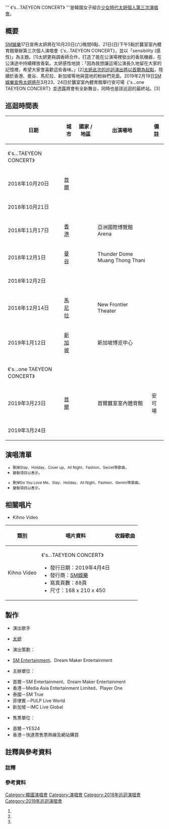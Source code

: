 ''' 《's...TAEYEON CONCERT》
'''是韓國女子組合[少女時代](https://zh.wikipedia.org/wiki/少女時代 "wikilink")[太妍個人第三次演唱會](https://zh.wikipedia.org/wiki/金太妍 "wikilink")。

## 概要

[SM娛樂](../Page/SM娛樂.md "wikilink")17日宣佈太妍將在10月20日(六)晚間6點、21日(日)下午5點於蠶室室內體育館舉辦第三次個人演唱會《’s…TAEYEON
CONCERT》，並以「sensibility
(感性)」為主題。\[1\]太妍更與調香師合作，打造了能在公演場裡發出的香氛機器，在公演途中持續釋放香氣。太妍感性地說：「因為我想讓這場公演長久地留在大家的記憶裡，希望大家會喜歡這些香味。」\[2\][太妍此次的巡迴演出將以首爾為起點](https://zh.wikipedia.org/wiki/金太妍 "wikilink")，陸續於香港、曼谷、馬尼拉、新加坡等地與當地的粉絲們見面。2019年2月19日[SM娛樂宣佈太妍將在](../Page/SM娛樂.md "wikilink")3月23、24日於蠶室室內體育館舉行安可場《's...one
TAEYEON CONCERT》並透露將會有全新舞台，同時也是該巡迴的最終站。\[3\]

## 巡迴時間表

<table>
<thead>
<tr class="header">
<th><p>日期</p></th>
<th><p>城市</p></th>
<th><p>國家 / 地區</p></th>
<th><p>出演場地</p></th>
<th><p>備註</p></th>
</tr>
</thead>
<tbody>
<tr class="odd">
<td><p>《's...TAEYEON CONCERT》</p></td>
<td></td>
<td></td>
<td></td>
<td></td>
</tr>
<tr class="even">
<td><p>2018年10月20日</p></td>
<td><p><a href="https://zh.wikipedia.org/wiki/首爾" title="wikilink">首爾</a></p></td>
<td></td>
<td></td>
<td></td>
</tr>
<tr class="odd">
<td><p>2018年10月21日</p></td>
<td></td>
<td></td>
<td></td>
<td></td>
</tr>
<tr class="even">
<td><p>2018年11月17日</p></td>
<td><p><a href="../Page/香港.md" title="wikilink">香港</a></p></td>
<td></td>
<td><p>亞洲國際博覽館Arena</p></td>
<td></td>
</tr>
<tr class="odd">
<td><p>2018年12月1日</p></td>
<td><p><a href="../Page/曼谷.md" title="wikilink">曼谷</a></p></td>
<td></td>
<td><p>Thunder Dome Muang Thong Thani</p></td>
<td></td>
</tr>
<tr class="even">
<td><p>2018年12月2日</p></td>
<td></td>
<td></td>
<td></td>
<td></td>
</tr>
<tr class="odd">
<td><p>2018年12月14日</p></td>
<td><p><a href="https://zh.wikipedia.org/wiki/馬尼拉" title="wikilink">馬尼拉</a></p></td>
<td></td>
<td><p>New Frontier Theater</p></td>
<td></td>
</tr>
<tr class="even">
<td><p>2019年1月12日</p></td>
<td><p><a href="../Page/新加坡.md" title="wikilink">新加坡</a></p></td>
<td></td>
<td><p>新加坡博览中心</p></td>
<td></td>
</tr>
<tr class="odd">
<td><p>《's...one TAEYEON CONCERT》</p></td>
<td></td>
<td></td>
<td></td>
<td></td>
</tr>
<tr class="even">
<td><p>2019年3月23日</p></td>
<td><p><a href="https://zh.wikipedia.org/wiki/首爾" title="wikilink">首爾</a></p></td>
<td></td>
<td><p>首爾蠶室室內體育館</p></td>
<td><p>安可場</p></td>
</tr>
<tr class="odd">
<td><p>2019年3月24日</p></td>
<td></td>
<td></td>
<td></td>
<td></td>
</tr>
</tbody>
</table>

## 演唱清單

<small>

  - 刪掉Stay、Holiday、Cover up、All Night、Fashion、Secret等歌曲。
  - 變動項目以表示。</small>

<small>

  - 刪掉Do You Love Me、Stay、Holiday、All Night、Fashion、Gemini等歌曲。
  - 變動項目以表示。</small>

## 相關唱片

  - Kihno Video

<table>
<thead>
<tr class="header">
<th><p>類別</p></th>
<th><p>唱片資料</p></th>
<th><p>收錄歌曲</p></th>
</tr>
</thead>
<tbody>
<tr class="odd">
<td><p>Kihno Video</p></td>
<td><p>《's...TAEYEON CONCERT》</p>
<ul>
<li>發行日期：2019年4月4日</li>
<li>發行商：<a href="../Page/SM娛樂.md" title="wikilink">SM娛樂</a></li>
<li>寫真頁數：88頁</li>
<li>尺寸：168 x 210 x 450</li>
</ul></td>
<td></td>
</tr>
</tbody>
</table>

## 製作

  - 演出歌手

<!-- end list -->

  - [太妍](../Page/太妍.md "wikilink")

<!-- end list -->

  - 演出策劃：

<!-- end list -->

  - [SM
    Entertainment](https://zh.wikipedia.org/wiki/SM_Entertainment "wikilink")、Dream
    Maker Entertainment

<!-- end list -->

  - 主辦單位：

<!-- end list -->

  - 首爾－SM Entertainment、Dream Maker Entertainment
  - 香港－Media Asia Entertainment Limited、Player One
  - 泰國－SM True
  - 菲律賓－PULP Live World
  - 新加坡－IMC Live Global

<!-- end list -->

  - 售票單位：

<!-- end list -->

  - 首爾－YES24
  - 香港－快達票售票熱線及網站購買

## 註釋與參考資料

### 註釋

### 參考資料

[Category:韓國演唱會](https://zh.wikipedia.org/wiki/Category:韓國演唱會 "wikilink")
[Category:演唱會](https://zh.wikipedia.org/wiki/Category:演唱會 "wikilink")
[Category:2018年巡迴演唱會](https://zh.wikipedia.org/wiki/Category:2018年巡迴演唱會 "wikilink")
[Category:2019年巡迴演唱會](https://zh.wikipedia.org/wiki/Category:2019年巡迴演唱會 "wikilink")

1.
2.
3.